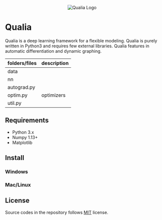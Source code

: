 <p align="center">
  <img src="https://kashu.ml/wp-content/uploads/2018/08/qualia-1-700x379.png?raw=true" alt="Qualia Logo"/>
</p>

# Qualia
Qualia is a deep learning framework for a flexible modeling. Qualia is purely written in Python3 and requires few external libraries. Qualia features in automatic differentiation and dynamic graphing.

|folders/files|description|
|:--        |:--                          |
|data||
|nn||
|autograd.py||
|optim.py|optimizers|
|util.py||

## Requirements

* Python 3.x
* Numpy 1.13+
* Matplotlib 

## Install

### Windows

### Mac/Linux

## License

Source codes in the repository follows [MIT](http://www.opensource.org/licenses/MIT) license.
